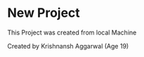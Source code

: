 # New Project

This Project was created from local Machine

Created by Krishnansh Aggarwal (Age 19)
